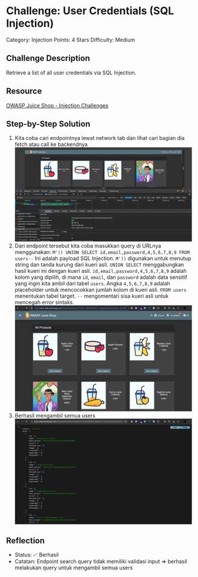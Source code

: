 # Challenge: User Credentials (SQL Injection)

Category: Injection
Points: 4 Stars
Difficulty: Medium

## Challenge Description

Retrieve a list of all user credentials via SQL Injection.

## Resource

[OWASP Juice Shop - Injection Challenges](https://juice-shop.herokuapp.com/#/score-board?categories=Injection)

## Step-by-Step Solution

1. Kita coba cari endpointnya lewat network tab dan lihat cari bagian dia fetch atau call ke backendnya
   ![](images/step1-find-endpoint.png)
2. Dari endpoint tersebut kita coba masukkan query di URLnya menggunakan:
   `M')) UNION SELECT id,email,password,4,5,6,7,8,9 FROM users--`
   Ini adalah payload SQL Injection. `M'))` digunakan untuk menutup string dan tanda kurung dari kueri asli. `UNION SELECT` menggabungkan hasil kueri ini dengan kueri asli. `id,email,password,4,5,6,7,8,9` adalah kolom yang dipilih, di mana `id`, `email`, dan `password` adalah data sensitif yang ingin kita ambil dari tabel `users`. Angka `4,5,6,7,8,9` adalah placeholder untuk mencocokkan jumlah kolom di kueri asli. `FROM users` menentukan tabel target. `--` mengomentari sisa kueri asli untuk mencegah error sintaks.
   ![](images/step2-fill-url.png)
3. Berhasil mengambil semua users
   ![](images/step3-success.png)

## Reflection

- Status: ✅ Berhasil
- Catatan: Endpoint search query tidak memiliki validasi input => berhasil melakukan query untuk mengambil semua users
